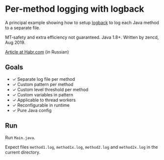 # Per-method logging with logback

A principal example showing how to setup [logback](https://logback.qos.ch/manual/index.html) to log each Java method to a separate file.

MT-safety and extra efficiency not guaranteed. Java 1.8+. Written by zencd, Aug 2019.

[Article at Habr.com](https://habr.com/ru/post/463601/) (in Russian)

## Goals

- ✓ Separate log file per method
- ✓ Custom pattern per method
- ✓ Custom level threshold per method
- ✓ Custom variables in pattern
- ✓ Applicable to thread workers
- ✓ Reconfigurable in runtime
- ✓ Pure Java config

## Run

Run `Main.java`.

Expect files `method1.log`, `method1x.log`, `method2.log` and `method2x.log` in the current directory.
